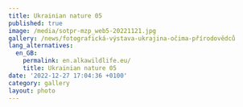 ```yaml
---
title: Ukrainian nature 05
published: true
image: /media/sotpr-mzp_web5-20221121.jpg
gallery: /news/fotografická-výstava-ukrajina-očima-přírodovědců
lang_alternatives:
  en_GB:
    permalink: en.alkawildlife.eu/
    title: Ukrainian nature 05
date: '2022-12-27 17:04:36 +0100'
category: gallery
layout: photo
---
```


